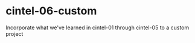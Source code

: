 # cintel-06-custom
Incorporate what we've learned in cintel-01 through cintel-05 to a custom project
